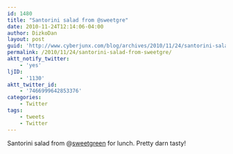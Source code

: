 ```yaml
---
id: 1480
title: "Santorini salad from @sweetgre"
date: 2010-11-24T12:14:06-04:00
author: DizkoDan
layout: post
guid: 'http://www.cyberjunx.com/blog/archives/2010/11/24/santorini-salad-from-sweetgre/'
permalink: /2010/11/24/santorini-salad-from-sweetgre/
aktt_notify_twitter:
    - 'yes'
ljID:
    - '1130'
aktt_twitter_id:
    - '7466999642853376'
categories:
    - Twitter
tags:
    - tweets
    - Twitter
---
```


Santorini salad from @[sweetgreen](http://twitter.com/sweetgreen) for lunch. Pretty darn tasty!